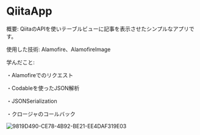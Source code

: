 # QiitaApp

概要: QiitaのAPIを使いテーブルビューに記事を表示させたシンプルなアプリです。

使用した技術: Alamofire、AlamofireImage

学んだこと: 

・Alamofireでのリクエスト

・Codableを使ったJSON解析

・JSONSerialization

・クロージャのコールバック

![9819D490-CE78-4B92-BE21-EE4DAF319E03](https://user-images.githubusercontent.com/74137008/115712331-9c311a00-a3af-11eb-9a7c-8203a9ccc5ee.png)
